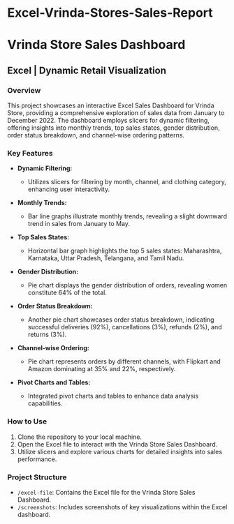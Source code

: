 # Excel-Vrinda-Stores-Sales-Report
# Vrinda Store Sales Dashboard

## Excel | Dynamic Retail Visualization

### Overview

This project showcases an interactive Excel Sales Dashboard for Vrinda Store, providing a comprehensive exploration of sales data from January to December 2022. The dashboard employs slicers for dynamic filtering, offering insights into monthly trends, top sales states, gender distribution, order status breakdown, and channel-wise ordering patterns.

### Key Features

- **Dynamic Filtering:**
  - Utilizes slicers for filtering by month, channel, and clothing category, enhancing user interactivity.

- **Monthly Trends:**
  - Bar line graphs illustrate monthly trends, revealing a slight downward trend in sales from January to May.

- **Top Sales States:**
  - Horizontal bar graph highlights the top 5 sales states: Maharashtra, Karnataka, Uttar Pradesh, Telangana, and Tamil Nadu.

- **Gender Distribution:**
  - Pie chart displays the gender distribution of orders, revealing women constitute 64% of the total.

- **Order Status Breakdown:**
  - Another pie chart showcases order status breakdown, indicating successful deliveries (92%), cancellations (3%), refunds (2%), and returns (3%).

- **Channel-wise Ordering:**
  - Pie chart represents orders by different channels, with Flipkart and Amazon dominating at 35% and 22%, respectively.

- **Pivot Charts and Tables:**
  - Integrated pivot charts and tables to enhance data analysis capabilities.

### How to Use

1. Clone the repository to your local machine.
2. Open the Excel file to interact with the Vrinda Store Sales Dashboard.
3. Utilize slicers and explore various charts for detailed insights into sales performance.

### Project Structure

- `/excel-file`: Contains the Excel file for the Vrinda Store Sales Dashboard.
- `/screenshots`: Includes screenshots of key visualizations within the Excel dashboard.
